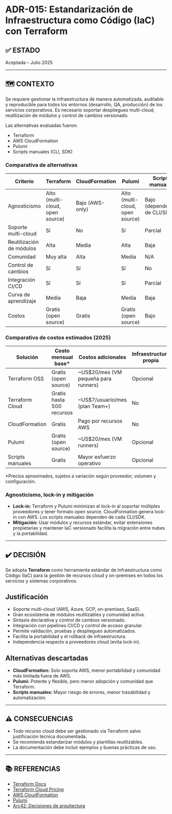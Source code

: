 # ADR-015: Estandarización de Infraestructura como Código (IaC) con Terraform

## ✅ ESTADO

Aceptada – Julio 2025

---

## 🗺️ CONTEXTO

Se requiere gestionar la infraestructura de manera automatizada, auditable y reproducible para todos los entornos (desarrollo, QA, producción) de los servicios corporativos. Es necesario soportar despliegues multi-cloud, reutilización de módulos y control de cambios versionado.

Las alternativas evaluadas fueron:

- Terraform
- AWS CloudFormation
- Pulumi
- Scripts manuales (CLI, SDK)

### Comparativa de alternativas

| Criterio                | Terraform | CloudFormation | Pulumi | Scripts manuales |
|------------------------|-----------|---------------|--------|------------------|
| Agnosticismo           | Alto (multi-cloud, open source) | Bajo (AWS-only) | Alto (multi-cloud, open source) | Bajo (dependencia de CLI/SDK) |
| Soporte multi-cloud     | Sí        | No            | Sí     | Parcial          |
| Reutilización de módulos| Alta      | Media         | Alta   | Baja             |
| Comunidad              | Muy alta  | Alta          | Media  | N/A              |
| Control de cambios     | Sí        | Sí            | Sí     | No               |
| Integración CI/CD      | Sí        | Sí            | Sí     | Parcial          |
| Curva de aprendizaje   | Media     | Baja          | Media  | Baja             |
| Costos                 | Gratis (open source) | Gratis   | Gratis (open source) | Bajo              |

### Comparativa de costos estimados (2025)

| Solución        | Costo mensual base* | Costos adicionales | Infraestructura propia |
|-----------------|---------------------|--------------------|-----------------------|
| Terraform OSS   | Gratis (open source)| ~US$20/mes (VM pequeña para runners) | Opcional              |
| Terraform Cloud | Gratis hasta 500 recursos | ~US$7/usuario/mes (plan Team+) | No                    |
| CloudFormation  | Gratis              | Pago por recursos AWS | No                    |
| Pulumi          | Gratis (open source)| ~US$20/mes (VM runners) | Opcional              |
| Scripts manuales| Gratis              | Mayor esfuerzo operativo | Opcional              |

*Precios aproximados, sujetos a variación según proveedor, volumen y configuración.

### Agnosticismo, lock-in y mitigación

- **Lock-in:** Terraform y Pulumi minimizan el lock-in al soportar múltiples proveedores y tener formato open source. CloudFormation genera lock-in con AWS. Los scripts manuales dependen de cada CLI/SDK.
- **Mitigación:** Usar módulos y recursos estándar, evitar extensiones propietarias y mantener IaC versionado facilita la migración entre nubes y la portabilidad.

---

## ✔️ DECISIÓN

Se adopta **Terraform** como herramienta estándar de Infraestructura como Código (IaC) para la gestión de recursos cloud y on-premises en todos los servicios y sistemas corporativos.

## Justificación

- Soporte multi-cloud (AWS, Azure, GCP, on-premises, SaaS).
- Gran ecosistema de módulos reutilizables y comunidad activa.
- Sintaxis declarativa y control de cambios versionado.
- Integración con pipelines CI/CD y control de acceso granular.
- Permite validación, pruebas y despliegues automatizados.
- Facilita la portabilidad y el rollback de infraestructura.
- Independencia respecto a proveedores cloud (evita lock-in).

## Alternativas descartadas

- **CloudFormation:** Solo soporta AWS, menor portabilidad y comunidad más limitada fuera de AWS.
- **Pulumi:** Potente y flexible, pero menor adopción y comunidad que Terraform.
- **Scripts manuales:** Mayor riesgo de errores, menor trazabilidad y automatización.

---

## ⚠️ CONSECUENCIAS

- Todo recurso cloud debe ser gestionado vía Terraform salvo justificación técnica documentada.
- Se recomienda estandarizar módulos y plantillas reutilizables.
- La documentación debe incluir ejemplos y buenas prácticas de uso.

---

## 📚 REFERENCIAS

- [Terraform Docs](https://www.terraform.io/docs)
- [Terraform Cloud Pricing](https://www.hashicorp.com/products/terraform/pricing)
- [AWS CloudFormation](https://aws.amazon.com/cloudformation/)
- [Pulumi](https://www.pulumi.com/)
- [Arc42: Decisiones de arquitectura](https://arc42.org/decision/)
